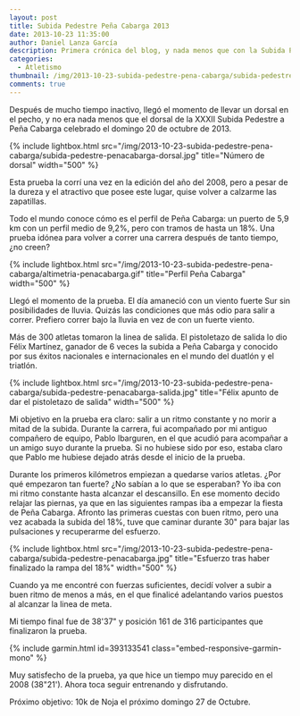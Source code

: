 ```yaml
---
layout: post
title: Subida Pedestre Peña Cabarga 2013
date: 2013-10-23 11:35:00
author: Daniel Lanza García
description: Primera crónica del blog, y nada menos que con la Subida Pedestre de Peña Cabarga.
categories:
  - Atletismo
thumbnail: /img/2013-10-23-subida-pedestre-pena-cabarga/subida-pedestre-penacabarga-dorsal.jpg
comments: true
---
```


Después de mucho tiempo inactivo, llegó el momento de llevar un dorsal en el pecho, y no era nada menos que el dorsal de la XXXII Subida Pedestre a Peña Cabarga celebrado el domingo 20 de octubre de 2013.

{% include lightbox.html src="/img/2013-10-23-subida-pedestre-pena-cabarga/subida-pedestre-penacabarga-dorsal.jpg" title="Número de dorsal" width="500" %}

Esta prueba la corrí una vez en la edición del año del 2008, pero a pesar de la dureza y el atractivo que posee este lugar, quise volver a calzarme las zapatillas.

Todo el mundo conoce cómo es el perfil de Peña Cabarga: un puerto de 5,9 km con un perfil medio de 9,2%, pero con tramos de hasta un 18%. Una prueba idónea para volver a correr una carrera después de tanto tiempo, ¿no creen?

{% include lightbox.html src="/img/2013-10-23-subida-pedestre-pena-cabarga/altimetria-penacabarga.gif" title="Perfil Peña Cabarga" width="500" %}

Llegó el momento de la prueba. El día amaneció con un viento fuerte Sur sin posibilidades de lluvia. Quizás las condiciones que más odio para salir a correr. Prefiero correr bajo la lluvia en vez de con un fuerte viento.

Más de 300 atletas tomaron la linea de salida. El pistoletazo de salida lo dio Félix Martínez, ganador de 6 veces la subida a Peña Cabarga y conocido por sus éxitos nacionales e internacionales en el mundo del duatlón y el triatlón.

{% include lightbox.html src="/img/2013-10-23-subida-pedestre-pena-cabarga/subida-pedestre-penacabarga-salida.jpg" title="Félix apunto de dar el pistoletazo de salida" width="500" %}

Mi objetivo en la prueba era claro: salir a un ritmo constante y no morir a mitad de la subida. Durante la carrera, fui acompañado por mi antiguo compañero de equipo, Pablo Ibarguren, en el que acudió para acompañar a un amigo suyo durante la prueba. Si no hubiese sido por eso, estaba claro que Pablo me hubiese dejado atrás desde el inicio de la prueba.

Durante los primeros kilómetros empiezan a quedarse varios atletas. ¿Por qué empezaron tan fuerte? ¿No sabían a lo que se esperaban? Yo iba con mi ritmo constante hasta alcanzar el descansillo. En ese momento decido relajar las piernas, ya que en las siguientes rampas iba a empezar la fiesta de Peña Cabarga. Afronto las primeras cuestas con buen ritmo, pero una vez acabada la subida del 18%, tuve que caminar durante 30" para bajar las pulsaciones y recuperarme del esfuerzo.

{% include lightbox.html src="/img/2013-10-23-subida-pedestre-pena-cabarga/subida-pedestre-penacabarga.jpg" title="Esfuerzo tras haber finalizado la rampa del 18%" width="500" %}

Cuando ya me encontré con fuerzas suficientes, decidí volver a subir a buen ritmo de menos a más, en el que finalicé adelantando varios puestos al alcanzar la linea de meta.

Mi tiempo final fue de 38'37" y posición 161 de 316 participantes que finalizaron la prueba.

{% include garmin.html id=393133541 class="embed-responsive-garmin-mono" %}

Muy satisfecho de la prueba, ya que hice un tiempo muy parecido en el 2008 (38"21'). Ahora toca seguir entrenando y disfrutando.

Próximo objetivo: 10k de Noja el próximo domingo 27 de Octubre.
